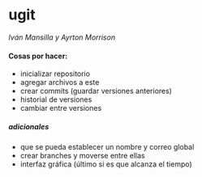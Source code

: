 # ugit
*Iván Mansilla y Ayrton Morrison*
#### Cosas por hacer:
* inicializar repositorio
* agregar archivos a este
* crear commits (guardar versiones anteriores)
* historial de versiones
* cambiar entre versiones
##### adicionales
* que se pueda establecer un nombre y correo global
* crear branches y moverse entre ellas
* interfaz gráfica (último si es que alcanza el tiempo)

